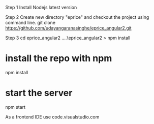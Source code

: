 Step 1
 Install Nodejs latest version

Step 2
 Create new directory "eprice" and checkout the project using command line. 
 git clone https://github.com/udayangaranasinghe/eprice_angular2.git

Step 3
 cd eprice_angular2
 ....\eprice_angular2 > npm install 

# install the repo with npm
npm install

# start the server
npm start

As a frontend IDE use code.visualstudio.com



